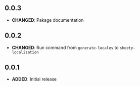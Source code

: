## 0.0.3
- **CHANGED**: Pakage documentation

## 0.0.2
- **CHANGED**: Run command from `generate-locales` to `sheety-localization`

## 0.0.1
- **ADDED**: Initial release
